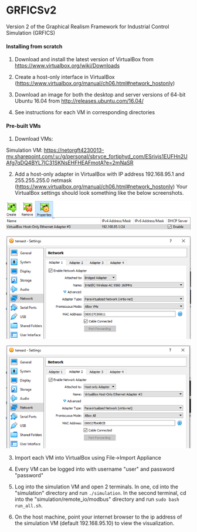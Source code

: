 # GRFICSv2
Version 2 of the Graphical Realism Framework for Industrial Control Simulation (GRFICS)

#### Installing from scratch

1. Download and install the latest version of VirtualBox from https://www.virtualbox.org/wiki/Downloads

2. Create a host-only interface in VirtualBox (https://www.virtualbox.org/manual/ch06.html#network_hostonly)

3. Download an image for both the desktop and server versions of 64-bit Ubuntu 16.04 from http://releases.ubuntu.com/16.04/

4. See instructions for each VM in corresponding directories

#### Pre-built VMs

1. Download VMs:

Simulation VM:
https://netorgft4230013-my.sharepoint.com/:u:/g/personal/sbryce_fortiphyd_com/ESrivjs1EUFHn2UAfg7qDQ4BYL7IC31SKNsEHFHEAFmotA?e=2mNaSR

2. Add a host-only adapter in VirtualBox with IP address 192.168.95.1 and 255.255.255.0 netmask (https://www.virtualbox.org/manual/ch06.html#network_hostonly)
Your VirtualBox settings should look something like the below screenshots.

![netset3](figures/network_settings3.PNG)

![netset1](figures/network_settings1.PNG)

![netset2](figures/network_settings2.PNG)

3. Import each VM into VirtualBox using File->Import Appliance

4. Every VM can be logged into with username "user" and password "password"

5. Log into the simulation VM and open 2 terminals. In one, cd into the "simulation" directory and run `./simulation`. In the second terminal, cd into the "simulation/remote_io/modbus" directory and run `sudo bash run_all.sh`.

6. On the host machine, point your internet browser to the ip address of the simulation VM (default 192.168.95.10) to view the visualization.
